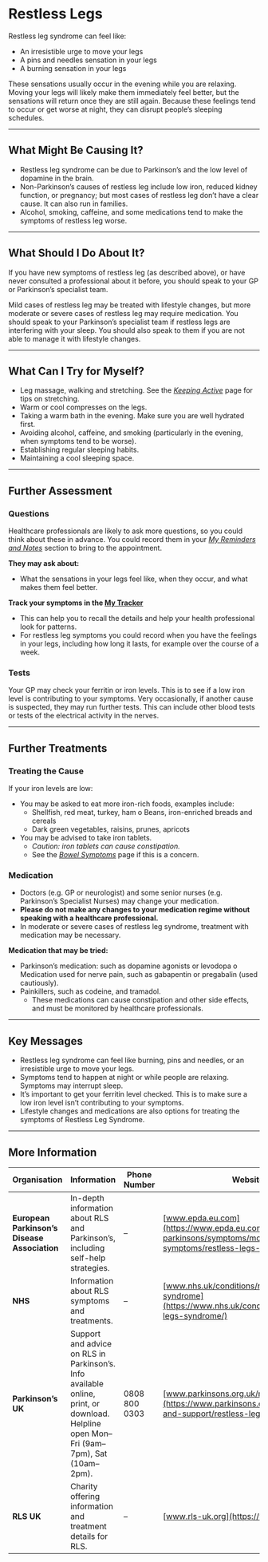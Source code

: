 # Restless Legs
Restless leg syndrome can feel like:
- An irresistible urge to move your legs  
- A pins and needles sensation in your legs  
- A burning sensation in your legs  

These sensations usually occur in the evening while you are relaxing. Moving your legs will likely make them immediately feel better, but the sensations will return once they are still again. Because these feelings tend to occur or get worse at night, they can disrupt people’s sleeping schedules.

---

## What Might Be Causing It?
- Restless leg syndrome can be due to Parkinson’s and the low level of dopamine in the brain.
- Non-Parkinson’s causes of restless leg include low iron, reduced kidney function, or pregnancy; but most cases of restless leg don’t have a clear cause. It can also run in families.
- Alcohol, smoking, caffeine, and some medications tend to make the symptoms of restless leg worse. 

---

## What Should I Do About It?
If you have new symptoms of restless leg (as described above), or have never consulted a professional about it before, you should speak to your GP or Parkinson’s specialist team. 
 
Mild cases of restless leg may be treated with lifestyle changes, but more moderate or severe cases of restless leg may require medication. You should speak to your Parkinson’s specialist team if restless legs are interfering with your sleep. You should also speak to them if you are not able to manage it with lifestyle changes. 

---

## What Can I Try for Myself?
- Leg massage, walking and stretching. See the <a href="/learn/living-with-parkinsons/optimising-wellbeing/keeping-active" class="internal-link">_Keeping Active_</a> page for tips on stretching.
- Warm or cool compresses on the legs.
- Taking a warm bath in the evening. Make sure you are well hydrated first.
- Avoiding alcohol, caffeine, and smoking (particularly in the evening, when symptoms tend to be worse).
- Establishing regular sleeping habits.
- Maintaining a cool sleeping space. 

---

## Further Assessment
### Questions
Healthcare professionals are likely to ask more questions, so you could think about these in advance. You could record them in your <a href="/learn/my-reminders-and-notes" class="internal-link">_My Reminders and Notes_</a> section to bring to the appointment.

**They may ask about:**
- What the sensations in your legs feel like, when they occur, and what makes them feel better.

**Track your symptoms in the <a href="/learn/my-tracker" class="internal-link">My Tracker</a>**
- This can help you to recall the details and help your health professional look for patterns.
- For restless leg symptoms you could record when you have the feelings in your legs, including how long it lasts, for example over the course of a week.

### Tests
Your GP may check your ferritin or iron levels. This is to see if a low iron level is contributing to your symptoms. Very occasionally, if another cause is suspected, they may run further tests. This can include other blood tests or tests of the electrical activity in the nerves. 

---

## Further Treatments

### Treating the Cause
If your iron levels are low: 
- You may be asked to eat more iron-rich foods, examples include:
  - Shellfish, red meat, turkey, ham o Beans, iron-enriched breads and cereals
  - Dark green vegetables, raisins, prunes, apricots
- You may be advised to take iron tablets.
  - _Caution: iron tablets can cause constipation._
  - See the <a href="/learn/managing-symptoms/bowels" class="internal-link">_Bowel Symptoms_</a> page if this is a concern. 

### Medication
- Doctors (e.g. GP or neurologist) and some senior nurses (e.g. Parkinson’s Specialist Nurses) may change your medication.
- **Please do not make any changes to your medication regime without speaking with a healthcare professional.**
- In moderate or severe cases of restless leg syndrome, treatment with medication may be necessary. 

**Medication that may be tried:**
- Parkinson’s medication: such as dopamine agonists or levodopa o Medication used for nerve pain, such as gabapentin or pregabalin (used cautiously).
- Painkillers, such as codeine, and tramadol.
  - These medications can cause constipation and other side effects, and must be monitored by healthcare professionals.

---

## Key Messages
- Restless leg syndrome can feel like burning, pins and needles, or an irresistible urge to move your legs.
- Symptoms tend to happen at night or while people are relaxing. Symptoms may interrupt sleep.
- It’s important to get your ferritin level checked. This is to make sure a low iron level isn’t contributing to your symptoms.
- Lifestyle changes and medications are also options for treating the symptoms of Restless Leg Syndrome.

---

## More Information

| Organisation | Information | Phone Number | Website |
|--------------|-------------|--------------|---------|
| **European Parkinson’s Disease Association** | In-depth information about RLS and Parkinson’s, including self-help strategies. | – | [www.epda.eu.com](https://www.epda.eu.com/about-parkinsons/symptoms/motor-symptoms/restless-legs-syndrome/) |
| **NHS** | Information about RLS symptoms and treatments. | – | [www.nhs.uk/conditions/restless-legs-syndrome](https://www.nhs.uk/conditions/restless-legs-syndrome/) |
| **Parkinson’s UK** | Support and advice on RLS in Parkinson’s. Info available online, print, or download. Helpline open Mon–Fri (9am–7pm), Sat (10am–2pm). | 0808 800 0303 | [www.parkinsons.org.uk/restless-legs](https://www.parkinsons.org.uk/information-and-support/restless-legs) |
| **RLS UK** | Charity offering information and treatment details for RLS. | – | [www.rls-uk.org](https://www.rls-uk.org/) |
```

